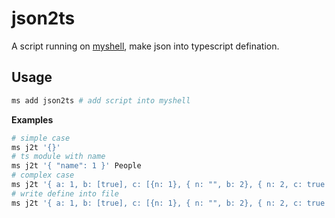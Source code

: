 # json2ts

A script running on [myshell](https://github.com/ms-ecology/myshell), make json into typescript defination.

## Usage

```sh
ms add json2ts # add script into myshell
```

**Examples**

```sh
# simple case
ms j2t '{}'
# ts module with name
ms j2t '{ "name": 1 }' People
# complex case
ms j2t '{ a: 1, b: [true], c: [{n: 1}, { n: "", b: 2}, { n: 2, c: true }] }'
# write define into file
ms j2t '{ a: 1, b: [true], c: [{n: 1}, { n: "", b: 2}, { n: 2, c: true }] }' > Test.d.ts
```

